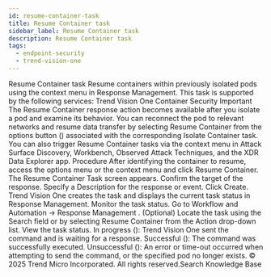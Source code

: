 ```yaml
---
id: resume-container-task
title: Resume Container task
sidebar_label: Resume Container task
description: Resume Container task
tags:
  - endpoint-security
  - trend-vision-one
---
```


 Resume Container task Resume containers within previously isolated pods using the context menu in Response Management. This task is supported by the following services: Trend Vision One Container Security Important The Resume Container response action becomes available after you isolate a pod and examine its behavior. You can reconnect the pod to relevant networks and resume data transfer by selecting Resume Container from the options button () associated with the corresponding Isolate Container task. You can also trigger Resume Container tasks via the context menu in Attack Surface Discovery, Workbench, Observed Attack Techniques, and the XDR Data Explorer app. Procedure After identifying the container to resume, access the options menu or the context menu and click Resume Container. The Resume Container Task screen appears. Confirm the target of the response. Specify a Description for the response or event. Click Create. Trend Vision One creates the task and displays the current task status in Response Management. Monitor the task status. Go to Workflow and Automation → Response Management . (Optional) Locate the task using the Search field or by selecting Resume Container from the Action drop-down list. View the task status. In progress (): Trend Vision One sent the command and is waiting for a response. Successful (): The command was successfully executed. Unsuccessful (): An error or time-out occurred when attempting to send the command, or the specified pod no longer exists. © 2025 Trend Micro Incorporated. All rights reserved.Search Knowledge Base